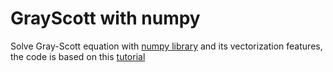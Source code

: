 # GrayScott  with numpy

Solve Gray-Scott equation with [numpy library](https://numpy.org/doc/stable/user/index.html#user) and its vectorization features, the code is based on this [tutorial](https://pnavaro.github.io/python-fortran/06.gray-scott-model.html)


